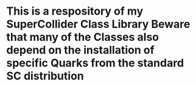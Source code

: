 This is a respository of my SuperCollider Class Library
Beware that many of the Classes also depend on the installation 
of specific Quarks from the standard SC distribution
===========

